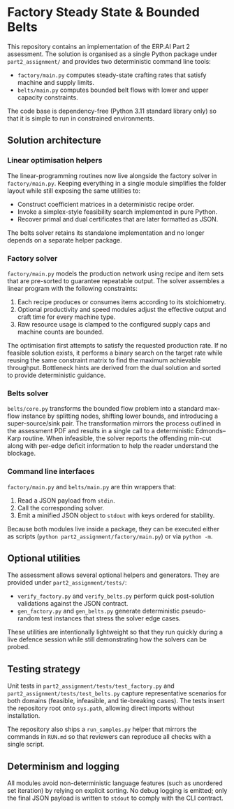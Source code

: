 # Factory Steady State & Bounded Belts

This repository contains an implementation of the ERP.AI Part 2 assessment.  The
solution is organised as a single Python package under `part2_assignment/` and
provides two deterministic command line tools:

* `factory/main.py` computes steady-state crafting rates that satisfy machine
  and supply limits.
* `belts/main.py` computes bounded belt flows with lower and upper capacity
  constraints.

The code base is dependency-free (Python 3.11 standard library only) so that it
is simple to run in constrained environments.

## Solution architecture

### Linear optimisation helpers

The linear-programming routines now live alongside the factory solver in
`factory/main.py`.  Keeping everything in a single module simplifies the folder
layout while still exposing the same utilities to:

* Construct coefficient matrices in a deterministic recipe order.
* Invoke a simplex-style feasibility search implemented in pure Python.
* Recover primal and dual certificates that are later formatted as JSON.

The belts solver retains its standalone implementation and no longer depends on
a separate helper package.

### Factory solver

`factory/main.py` models the production network using recipe and item sets that
are pre-sorted to guarantee repeatable output.  The solver assembles a linear
program with the following constraints:

1. Each recipe produces or consumes items according to its stoichiometry.
2. Optional productivity and speed modules adjust the effective output and
   craft time for every machine type.
3. Raw resource usage is clamped to the configured supply caps and machine
   counts are bounded.

The optimisation first attempts to satisfy the requested production rate.  If
no feasible solution exists, it performs a binary search on the target rate
while reusing the same constraint matrix to find the maximum achievable
throughput.  Bottleneck hints are derived from the dual solution and sorted to
provide deterministic guidance.

### Belts solver

`belts/core.py` transforms the bounded flow problem into a standard max-flow
instance by splitting nodes, shifting lower bounds, and introducing a
super-source/sink pair.  The transformation mirrors the process outlined in the
assessment PDF and results in a single call to a deterministic Edmonds–Karp
routine.  When infeasible, the solver reports the offending min-cut along with
per-edge deficit information to help the reader understand the blockage.

### Command line interfaces

`factory/main.py` and `belts/main.py` are thin wrappers that:

1. Read a JSON payload from `stdin`.
2. Call the corresponding solver.
3. Emit a minified JSON object to `stdout` with keys ordered for stability.

Because both modules live inside a package, they can be executed either as
scripts (`python part2_assignment/factory/main.py`) or via `python -m`.

## Optional utilities

The assessment allows several optional helpers and generators.  They are
provided under `part2_assignment/tests/`:

* `verify_factory.py` and `verify_belts.py` perform quick post-solution
  validations against the JSON contract.
* `gen_factory.py` and `gen_belts.py` generate deterministic pseudo-random test
  instances that stress the solver edge cases.

These utilities are intentionally lightweight so that they run quickly during a
live defence session while still demonstrating how the solvers can be probed.

## Testing strategy

Unit tests in `part2_assignment/tests/test_factory.py` and
`part2_assignment/tests/test_belts.py` capture representative scenarios for
both domains (feasible, infeasible, and tie-breaking cases).  The tests insert
the repository root onto `sys.path`, allowing direct imports without
installation.

The repository also ships a `run_samples.py` helper that mirrors the commands in
`RUN.md` so that reviewers can reproduce all checks with a single script.

## Determinism and logging

All modules avoid non-deterministic language features (such as unordered set
iteration) by relying on explicit sorting.  No debug logging is emitted; only
the final JSON payload is written to `stdout` to comply with the CLI contract.
